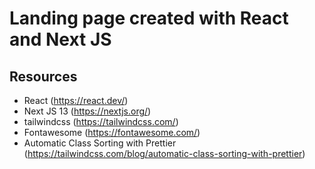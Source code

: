 # Landing page created with React and Next JS

## Resources

-   React (https://react.dev/)
-   Next JS 13 (https://nextjs.org/)
-   tailwindcss (https://tailwindcss.com/)
-   Fontawesome (https://fontawesome.com/)
-   Automatic Class Sorting with Prettier (https://tailwindcss.com/blog/automatic-class-sorting-with-prettier)
